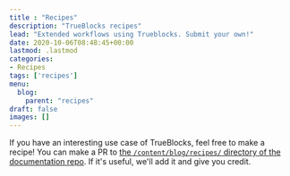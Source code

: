```yaml
---
title : "Recipes"
description: "TrueBlocks recipes"
lead: "Extended workflows using Trueblocks. Submit your own!"
date: 2020-10-06T08:48:45+00:00
lastmod: .lastmod
categories:
- Recipes
tags: ['recipes']
menu: 
  blog:
    parent: "recipes"
draft: false
images: []
---
```


If you have an interesting use case of TrueBlocks, feel free to make a recipe!
You can make a PR to [the `/content/blog/recipes/` directory of the documentation repo](https://github.com/trueblocks/trueblocks-docs). If it's useful, we'll add it and give you credit. 
